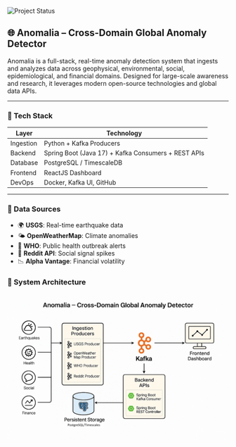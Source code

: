 ![Project Status](https://img.shields.io/badge/Status-Cancelled-grey)
## 🌐 Anomalia – Cross-Domain Global Anomaly Detector

Anomalia is a full-stack, real-time anomaly detection system that ingests and analyzes data across geophysical, environmental, social, epidemiological, and financial domains. Designed for large-scale awareness and research, it leverages modern open-source technologies and global data APIs.

---
### 🚀 Tech Stack

| Layer       | Technology                                          |
|-------------|-----------------------------------------------------|
| Ingestion   | Python + Kafka Producers                            |
| Backend     | Spring Boot (Java 17) + Kafka Consumers + REST APIs |
| Database    | PostgreSQL / TimescaleDB                            |
| Frontend    | ReactJS Dashboard                                   |
| DevOps      | Docker, Kafka UI, GitHub                            |

---

### 📡 Data Sources

- 🌍 **USGS**: Real-time earthquake data  
- 🌤 **OpenWeatherMap**: Climate anomalies 
- 🧬 **WHO**: Public health outbreak alerts  
- 💬 **Reddit API**: Social signal spikes  
- 📉 **Alpha Vantage**: Financial volatility

### 📐 System Architecture

![System Architecture](docs/architecture.png)
